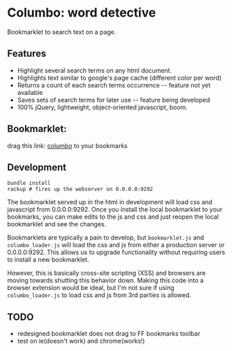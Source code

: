 # Columbo: word detective

Bookmarklet to search text on a page.

## Features 
* Highlight several search terms on any html document. 
* Highlights text similar to google's page cache (different color per word)
* Returns a count of each search terms occurrence -- feature not yet available
* Saves sets of search terms for later use -- feature being developed 
* 100% jQuery, lightweight, object-oriented javascript, boom.

## Bookmarklet:
 
 drag this link: [columbo](javascript:(function(){var%20s=document.createElement('div');s.innerHTML='<span%20class=\'_columbo_loading\'%20style=\'height:%2050px;%20width:305px;%20padding:20px;%20background:%20#000\'><img%20src=\'http://getcolumbo.com/images/loader.gif\'/>%20loading...</span>';s.style.color='#aaaaaa';s.style.position='fixed';s.style.zIndex='9999';s.style.fontSize='12pt';s.style.fontFamily='font-family:georgia,serif;';s.style.textAlign='left';s.style.right='0px';s.style.top='50px';document.body.appendChild(s);s.setAttribute('id','_columbo_wrapper');s=document.createElement('script');s.setAttribute('type','text/javascript');s.setAttribute('src','http://columbo.heroku.com/js/columbo_loader.js');document.body.appendChild(s);})()) to your bookmarks

## Development

    bundle install
    rackup # fires up the webserver on 0.0.0.0:9292 

The bookmarklet served up in the html in development will load css and javascript
from 0.0.0.0:9292. Once you install the local bookmarklet to your bookmarks, you 
can make edits to the js and css and just reopen the local bookmarklet and see
the changes. 

Bookmarklets are typically a pain to develop, but `bookmarklet.js` and `columbo_loader.js`
will load the css and js from either a production server or 0.0.0.0:9292. This allows us to
upgrade functionality without requiring users to install a new bookmarklet.

However, this is basically cross-site scripting (XSS) and browsers are moving towards
shutting this behavior down. Making this code into a browser extension would be ideal,
but I'm not sure if using `columbo_loader.js` to load css and js from 3rd parties 
is allowed.

## TODO
* redesigned bookmarklet does not drag to FF bookmarks toolbar
* test on ie(doesn't work) and chrome(works!)
